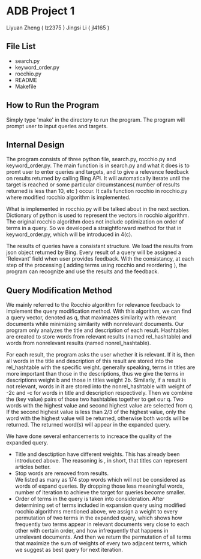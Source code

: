 ADB Project 1
============

Liyuan Zheng ( lz2375 )
Jingsi Li ( jl4165 )

File List
---------
* search.py
* keyword_order.py
* rocchio.py
* README
* Makefile

How to Run the Program
----------------------
Simply type 'make' in the directory to run the program.
The program will prompt user to input queries and targets.

Internal Design
---------------
The program consists of three python file, search.py, rocchio.py and keyword_order.py. The main function is in search.py and what it does is to promt user to enter queries and targets, and to give a relevance feedback on results returned by calling Bing API. It will automatically iterate until the target is reached or some particular circumstances( number of results returned is less than 10, etc ) occur. It calls function rocchio in rocchio.py where modified rocchio algorithm is implemented. 

What is implemented in rocchio.py will be talked about in the next section. Dictionary of python is used to represent the vectors in rocchio algorithm. The original rocchio algorithm does not include optimization on order of terms in a query. So we developed a straightforward method for that in keyword_order.py, which will be introduced in 4(c). 

The results of queries have a consistant structure. We load the results from json object returned by Bing. Every result of a query will be assigned a 'Relevant' field when user provides feedback. With the consistancy, at each step of the processing ( adding terms using rocchio and reordering ), the program can recognize and use the results and the feedback. 

Query Modification Method
-------------------------        
We mainly referred to the Rocchio algorithm for relevance feedback to implement the query modification method. With this algorithm, we can find a query vector, denoted as q, that maximazes similarity with relevant documents while minimizing similarity with nonrelevant documents. 
Our program only analyzes the title and description of each result. Hashtables are created to store words from relevant results  (named rel_hashtable) and words from nonrelevant results  (named nonrel_hashtable). 

For each result, the program asks the user whether it is relevant. If it is, then all words in the title and description of this result are stored into the rel_hashtable with the specific weight. generally speaking, terms in titles are more important than those in the descriptions, thus we give the terms in descriptions weight b and those in titles weight 2b. Similarly, if a result is not relevant, words in it are stored into the nonrel_hashtable with weight of -2c and -c for words in title and description respectively. Then we combine the (key value) pairs of those two hashtables together to get our q. Two words with the highest value and second highest value are selected from q. If the second highest value is less than 2/3 of the highest value, only the word with the highest value will be returned, otherwise both words will be returned. The returned word(s) will appear in the expanded query.

We have done several enhancements to increace the quality of the expanded query.

* Title and desctiption have different weights.
This has already been introduced above. The reasoning is , in short, that titles can represent articles better. 
* Stop words are removed from results.        
We listed as many as 174 stop words which will not be considered as words of expand queries. By dropping those less meaningful words, number of iteration to achieve the target for queries become smaller.
* Order of terms in the query is taken into consideration.
After determining set of terms included in expansion query using modified rocchio algorithms mentioned above, we assign a weight to every permutation of two terms in the expanded query, which shows how frequently two terms appear in relevant documents very close to each other with certain order, and how infrequently that happens in unrelevant documents. And then we return the permutation of all terms that maximize the sum of weights of every two adjacent terms, which we suggest as best query for next iteration.


